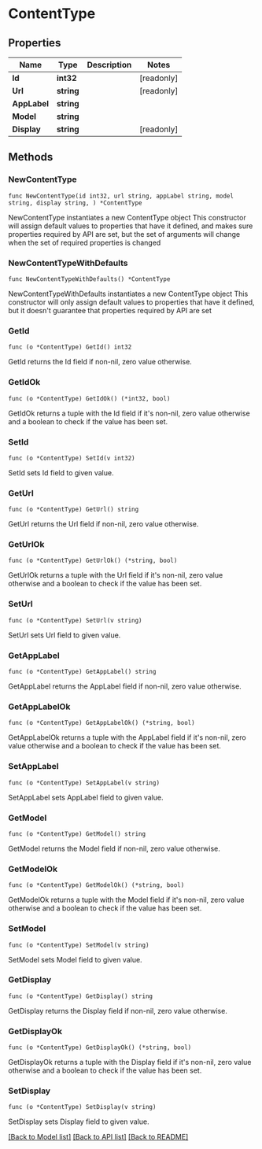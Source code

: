 # ContentType

## Properties

Name | Type | Description | Notes
------------ | ------------- | ------------- | -------------
**Id** | **int32** |  | [readonly] 
**Url** | **string** |  | [readonly] 
**AppLabel** | **string** |  | 
**Model** | **string** |  | 
**Display** | **string** |  | [readonly] 

## Methods

### NewContentType

`func NewContentType(id int32, url string, appLabel string, model string, display string, ) *ContentType`

NewContentType instantiates a new ContentType object
This constructor will assign default values to properties that have it defined,
and makes sure properties required by API are set, but the set of arguments
will change when the set of required properties is changed

### NewContentTypeWithDefaults

`func NewContentTypeWithDefaults() *ContentType`

NewContentTypeWithDefaults instantiates a new ContentType object
This constructor will only assign default values to properties that have it defined,
but it doesn't guarantee that properties required by API are set

### GetId

`func (o *ContentType) GetId() int32`

GetId returns the Id field if non-nil, zero value otherwise.

### GetIdOk

`func (o *ContentType) GetIdOk() (*int32, bool)`

GetIdOk returns a tuple with the Id field if it's non-nil, zero value otherwise
and a boolean to check if the value has been set.

### SetId

`func (o *ContentType) SetId(v int32)`

SetId sets Id field to given value.


### GetUrl

`func (o *ContentType) GetUrl() string`

GetUrl returns the Url field if non-nil, zero value otherwise.

### GetUrlOk

`func (o *ContentType) GetUrlOk() (*string, bool)`

GetUrlOk returns a tuple with the Url field if it's non-nil, zero value otherwise
and a boolean to check if the value has been set.

### SetUrl

`func (o *ContentType) SetUrl(v string)`

SetUrl sets Url field to given value.


### GetAppLabel

`func (o *ContentType) GetAppLabel() string`

GetAppLabel returns the AppLabel field if non-nil, zero value otherwise.

### GetAppLabelOk

`func (o *ContentType) GetAppLabelOk() (*string, bool)`

GetAppLabelOk returns a tuple with the AppLabel field if it's non-nil, zero value otherwise
and a boolean to check if the value has been set.

### SetAppLabel

`func (o *ContentType) SetAppLabel(v string)`

SetAppLabel sets AppLabel field to given value.


### GetModel

`func (o *ContentType) GetModel() string`

GetModel returns the Model field if non-nil, zero value otherwise.

### GetModelOk

`func (o *ContentType) GetModelOk() (*string, bool)`

GetModelOk returns a tuple with the Model field if it's non-nil, zero value otherwise
and a boolean to check if the value has been set.

### SetModel

`func (o *ContentType) SetModel(v string)`

SetModel sets Model field to given value.


### GetDisplay

`func (o *ContentType) GetDisplay() string`

GetDisplay returns the Display field if non-nil, zero value otherwise.

### GetDisplayOk

`func (o *ContentType) GetDisplayOk() (*string, bool)`

GetDisplayOk returns a tuple with the Display field if it's non-nil, zero value otherwise
and a boolean to check if the value has been set.

### SetDisplay

`func (o *ContentType) SetDisplay(v string)`

SetDisplay sets Display field to given value.



[[Back to Model list]](../README.md#documentation-for-models) [[Back to API list]](../README.md#documentation-for-api-endpoints) [[Back to README]](../README.md)


